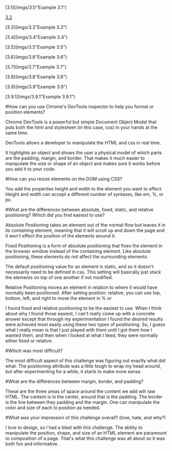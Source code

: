 [3.1](/imgs/3.1/"Example 3.1")

[3.2](imgs/3.2 "Example 3.2")

[3.3](imgs/3.3"Example 3.3")

[3.4](imgs/3.4"Example 3.4")

[3.5](imgs/3.5"Example 3.5")

[3.6](imgs/3.6"Example 3.6")

[3.7](imgs/3.7"Example 3.7")

[3.8](imgs/3.8"Example 3.8")

[3.9](imgs/3.9"Example 3.9")

[3.9.1](imgs/3.9.1"Example 3.9.1")

#How can you use Chrome's DevTools inspector to help you format or position elements?

Chrome DevTools is a powerful but simple Document
Object Model that puts both the html and stylesheet
(in this case, css) in your hands at the same time. 

DevTools allows a developer to manipulate the HTML and css
in real time. 

It highlights an object and shows the user a physical 
model of which parts are the padding, margin, and border. 
That makes it much easier to manipulate the size or
shape of an object and makes sure it works before you add
it to your code. 

#How can you resize elements on the DOM using CSS?

You add the properties height and width to the element you 
want to effect. Height and width can accept a different 
number of syntaxes, like em, %, or px. 


#What are the differences between absolute, fixed, static, and relative positioning? Which did you find easiest to use?

Absolute Positioning takes an element out of the normal flow but leaves it
in its containing element, meaning that it will scroll up and down 
the page and it won't effect the position of the elements around it. 

Fixed Positioning is a form of absolute positioning that fixes the
element in the browser window instead of the containing element. Like 
absolute positioning, these elements do not affect the surrounding elements. 

The default positioning value for an element is static, and so it doesn't
necessarily need to be defined in css. This setting will basically just
stack the elements on top of one another if not modified. 

Relative Positioning moves an element in relation to where it would have 
normally been positioned. After setting position: relative, you can use top, 
bottom, left, and right to move the element in % or

I found fixed and relative positioning to be the easiest to use. When
I think about why I found those easiest, I can't really come up with a
concrete answer except that through my experimentation I found the 
desired results were achieved most easily using these two types of
positioning. So, I guess what I really mean is that I just played with
them until I got them how I wanted them, and then when I looked at 
what I liked, they were normally either fixed or relative. 

#Which was most difficult?

The most difficult aspect of this challenge was figuring out
exactly what did what. The positioning attribute was a little 
tough to wrap my head around, but after experimenting for a while, 
it starts to make more sense. 

#What are the differences between margin, border, and padding?

These are the three areas of space around the content we add wih raw 
HTML. The content is in the center, around that is the padding. The border 
is the line between they padding and the margin. One can manipulate
the color and size of each to position as needed.

#What was your impression of this challenge overall? (love, hate, and why?)

I love to design, so I had a blast with this challenge. The ability to
manipulate the position, shape, and size of an HTML element are paramount
to composition of a page. That's what this challenge was all about so it was 
both fun and informative. 

